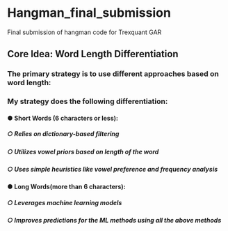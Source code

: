 # Hangman_final_submission
Final submission of hangman code for Trexquant GAR
## Core Idea: Word Length Differentiation
 ### The primary strategy is to use different approaches based on word length:
 ### My strategy does the following differentiation:
 #### ● Short Words (6 characters or less):
 ##### ○ Relies on dictionary-based filtering
 ##### ○ Utilizes vowel priors based on length of the word
 ##### ○ Uses simple heuristics like vowel preference and frequency analysis
 #### ● Long Words(more than 6 characters):
 ##### ○ Leverages machine learning models
 ##### ○ Improves predictions for the ML methods using all the above methods
 

